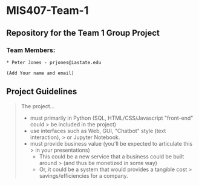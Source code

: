 # MIS407-Team-1
## Repository for the Team 1 Group Project
### Team Members:
```
* Peter Jones - prjones@iastate.edu

(Add Your name and email)
```


## Project Guidelines

>The project...
>* must primarily in Python (SQL, HTML/CSS/Javascript "front-end" could > be included in the project)
>* use interfaces such as Web, GUI, "Chatbot" style (text interaction), > or Jupyter Notebook.
> * must provide business value (you'll be expected to articulate this > in your presentations)
>   * This could be a new service that a business could be built around > (and thus be monetized in some way)
>   * Or, it could be a system that would provides a tangible cost > savings/efficiencies for a company.

